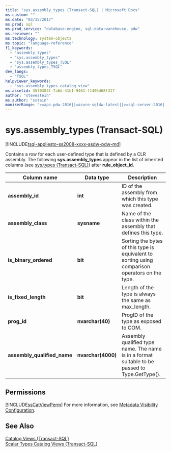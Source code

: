 ```yaml
---
title: "sys.assembly_types (Transact-SQL) | Microsoft Docs"
ms.custom: ""
ms.date: "03/15/2017"
ms.prod: sql
ms.prod_service: "database-engine, sql-data-warehouse, pdw"
ms.reviewer: ""
ms.technology: system-objects
ms.topic: "language-reference"
f1_keywords: 
  - "assembly_types"
  - "sys.assembly_types"
  - "sys.assembly_types_TSQL"
  - "assembly_types_TSQL"
dev_langs: 
  - "TSQL"
helpviewer_keywords: 
  - "sys.assembly_types catalog view"
ms.assetid: 35f0384f-7a6d-41b1-9461-f1406d68f317
author: "stevestein"
ms.author: "sstein"
monikerRange: ">=aps-pdw-2016||=azure-sqldw-latest||>=sql-server-2016||=sqlallproducts-allversions||>=sql-server-linux-2017||=azuresqldb-mi-current"
---
```

# sys.assembly_types (Transact-SQL)
[!INCLUDE[tsql-appliesto-ss2008-xxxx-asdw-pdw-md](../../includes/tsql-appliesto-ss2008-xxxx-asdw-pdw-md.md)]

  Contains a row for each user-defined type that is defined by a CLR assembly. The following **sys.assembly_types** appear in the list of inherited columns (see [sys.types &#40;Transact-SQL&#41;](../../relational-databases/system-catalog-views/sys-types-transact-sql.md)) after **rule_object_id**.  
  
|Column name|Data type|Description|  
|-----------------|---------------|-----------------|  
|**assembly_id**|**int**|ID of the assembly from which this type was created.|  
|**assembly_class**|**sysname**|Name of the class within the assembly that defines this type.|  
|**is_binary_ordered**|**bit**|Sorting the bytes of this type is equivalent to sorting using comparison operators on the type.|  
|**is_fixed_length**|**bit**|Length of the type is always the same as max_length.|  
|**prog_id**|**nvarchar(40)**|ProgID of the type as exposed to COM.|  
|**assembly_qualified_name**|**nvarchar(4000)**|Assembly qualified type name. The name is in a format suitable to be passed to Type.GetType().|  
  
## Permissions  
 [!INCLUDE[ssCatViewPerm](../../includes/sscatviewperm-md.md)] For more information, see [Metadata Visibility Configuration](../../relational-databases/security/metadata-visibility-configuration.md).  
  
## See Also  
 [Catalog Views &#40;Transact-SQL&#41;](../../relational-databases/system-catalog-views/catalog-views-transact-sql.md)   
 [Scalar Types Catalog Views &#40;Transact-SQL&#41;](../../relational-databases/system-catalog-views/scalar-types-catalog-views-transact-sql.md)  
  
  
